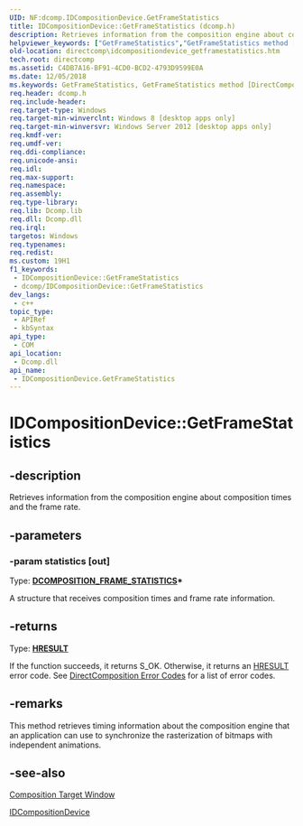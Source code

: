 ```yaml
---
UID: NF:dcomp.IDCompositionDevice.GetFrameStatistics
title: IDCompositionDevice::GetFrameStatistics (dcomp.h)
description: Retrieves information from the composition engine about composition times and the frame rate.
helpviewer_keywords: ["GetFrameStatistics","GetFrameStatistics method [DirectComposition]","GetFrameStatistics method [DirectComposition]","IDCompositionDevice interface","IDCompositionDevice interface [DirectComposition]","GetFrameStatistics method","IDCompositionDevice.GetFrameStatistics","IDCompositionDevice::GetFrameStatistics","dcomp/IDCompositionDevice::GetFrameStatistics","directcomp.idcompositiondevice_getframestatistics"]
old-location: directcomp\idcompositiondevice_getframestatistics.htm
tech.root: directcomp
ms.assetid: C4DB7A16-BF91-4CD0-BCD2-4793D9599E0A
ms.date: 12/05/2018
ms.keywords: GetFrameStatistics, GetFrameStatistics method [DirectComposition], GetFrameStatistics method [DirectComposition],IDCompositionDevice interface, IDCompositionDevice interface [DirectComposition],GetFrameStatistics method, IDCompositionDevice.GetFrameStatistics, IDCompositionDevice::GetFrameStatistics, dcomp/IDCompositionDevice::GetFrameStatistics, directcomp.idcompositiondevice_getframestatistics
req.header: dcomp.h
req.include-header: 
req.target-type: Windows
req.target-min-winverclnt: Windows 8 [desktop apps only]
req.target-min-winversvr: Windows Server 2012 [desktop apps only]
req.kmdf-ver: 
req.umdf-ver: 
req.ddi-compliance: 
req.unicode-ansi: 
req.idl: 
req.max-support: 
req.namespace: 
req.assembly: 
req.type-library: 
req.lib: Dcomp.lib
req.dll: Dcomp.dll
req.irql: 
targetos: Windows
req.typenames: 
req.redist: 
ms.custom: 19H1
f1_keywords:
 - IDCompositionDevice::GetFrameStatistics
 - dcomp/IDCompositionDevice::GetFrameStatistics
dev_langs:
 - c++
topic_type:
 - APIRef
 - kbSyntax
api_type:
 - COM
api_location:
 - Dcomp.dll
api_name:
 - IDCompositionDevice.GetFrameStatistics
---
```


# IDCompositionDevice::GetFrameStatistics


## -description

Retrieves information from the composition engine about composition times and the frame rate.

## -parameters

### -param statistics [out]

Type: <b><a href="https://docs.microsoft.com/windows/desktop/api/dcomptypes/ns-dcomptypes-dcomposition_frame_statistics">DCOMPOSITION_FRAME_STATISTICS</a>*</b>

A structure that receives composition times and frame rate information.

## -returns

Type: <b><a href="https://docs.microsoft.com/windows/desktop/WinProg/windows-data-types">HRESULT</a></b>

If the function succeeds, it returns S_OK. Otherwise, it returns an <a href="https://docs.microsoft.com/windows/desktop/WinProg/windows-data-types">HRESULT</a> error code. See <a href="https://docs.microsoft.com/windows/desktop/directcomp/directcomposition-error-codes">DirectComposition Error Codes</a>  for a list of error codes.

## -remarks

This method retrieves timing information about the composition engine that an application can use to synchronize the rasterization of bitmaps with independent animations.

## -see-also

<a href="https://docs.microsoft.com/windows/desktop/directcomp/basic-concepts">Composition Target Window</a>



<a href="https://docs.microsoft.com/windows/desktop/api/dcomp/nn-dcomp-idcompositiondevice">IDCompositionDevice</a>

